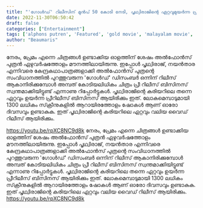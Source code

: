 ```yaml
---
title: "'ഗോൾഡ്' റിലീസിന് മുൻപ് 50 കോടി നേടി, പൃഥ്വിരാജിന്റെ ഏറ്റവുമുയർന്ന പ്രീറിലീസ് ബിസിനസ്"
date: 2022-11-30T06:50:42
draft: false
categories: ["Entertainment"]
tags: ['alphons putren', 'Featured', 'gold movie', 'malayalam movie', 'Nayanthara', 'Prithviraj Sukumaran']
author: "Beaumaris"
---
```


നേരം, പ്രേമം എന്നെ ചിത്രങ്ങൾ ഉണ്ടാക്കിയ ഓളത്തിന് ശേഷം അൽഫോൻസ് പുത്രൻ ഏഴുവർഷത്തോളം മൗനത്തിലായിരുന്നു. ഇപ്പോൾ പൃഥ്വിരാജ്, നയൻ‌താര എന്നിവരെ കേന്ദ്രകഥാപാത്രങ്ങളാക്കി അൽഫോൻസ് പുത്രന്റെ സംവിധാനത്തിൽ പുറത്തുവരുന്ന 'ഗോൾഡ്' ഡിസംബർ ഒന്നിന് റിലീസ് ആകാനിരിക്കുമ്പോൾ അമ്പത് കോടിയലിധികം ചിത്രം പ്രീ റിലീസ് ബിസിനസ് സ്വന്തമാക്കിയിട്ടുണ്ട് എന്നാണു റിപ്പോർട്ടുകൾ. പൃഥ്വിരാജിന്റെ കരിയറിലെ തന്നെ ഏറ്റവും ഉയർന്ന പ്രീറിലീസ് ബിസിനസ് ആയിരിക്കും ഇത്. ലോകമെമ്പാടുമായി 1300 ലധികം സ്‌ക്രീനുകളിൽ ആറായിരത്തോളം ഷോകൾ ആണ് ഓരോ ദിവസവും ഉണ്ടാകുക. ഇത് പൃഥ്വിരാജിന്റെ കരിയറിലെ ഏറ്റവും വലിയ വൈഡ് റിലീസ് ആയിരിക്കും.

https://youtu.be/rpXC8NC9d8k
നേരം, പ്രേമം എന്നെ ചിത്രങ്ങൾ ഉണ്ടാക്കിയ ഓളത്തിന് ശേഷം അൽഫോൻസ് പുത്രൻ ഏഴുവർഷത്തോളം മൗനത്തിലായിരുന്നു. ഇപ്പോൾ പൃഥ്വിരാജ്, നയൻ‌താര എന്നിവരെ കേന്ദ്രകഥാപാത്രങ്ങളാക്കി അൽഫോൻസ് പുത്രന്റെ സംവിധാനത്തിൽ പുറത്തുവരുന്ന 'ഗോൾഡ്' ഡിസംബർ ഒന്നിന് റിലീസ് ആകാനിരിക്കുമ്പോൾ അമ്പത് കോടിയലിധികം ചിത്രം പ്രീ റിലീസ് ബിസിനസ് സ്വന്തമാക്കിയിട്ടുണ്ട് എന്നാണു റിപ്പോർട്ടുകൾ. പൃഥ്വിരാജിന്റെ കരിയറിലെ തന്നെ ഏറ്റവും ഉയർന്ന പ്രീറിലീസ് ബിസിനസ് ആയിരിക്കും ഇത്. ലോകമെമ്പാടുമായി 1300 ലധികം സ്‌ക്രീനുകളിൽ ആറായിരത്തോളം ഷോകൾ ആണ് ഓരോ ദിവസവും ഉണ്ടാകുക. ഇത് പൃഥ്വിരാജിന്റെ കരിയറിലെ ഏറ്റവും വലിയ വൈഡ് റിലീസ് ആയിരിക്കും. https://youtu.be/rpXC8NC9d8k
